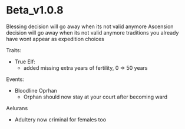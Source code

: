 # Beta_v1.0.8

Blessing decision will go away when its not valid anymore
Ascension decision will go away when its not valid anymore
traditions you already have wont appear as expedition choices

Traits:
- True Elf:
    - added missing extra years of fertility, 0 => 50 years

Events:
- Bloodline Oprhan
    - Orphan should now stay at your court after becoming ward


Aelurans
- Adultery now criminal for females too